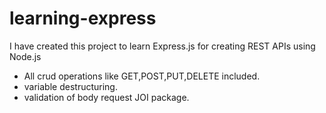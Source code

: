# learning-express
I have created this project to learn Express.js for creating REST APIs using Node.js


* All crud operations like GET,POST,PUT,DELETE included.
* variable destructuring.
* validation of body request JOI package.
